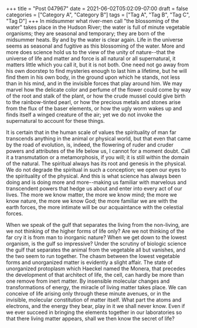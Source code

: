 +++
title = "Post 047967"
date = 2021-06-02T05:02:09-07:00
draft = false
categories = ["Category A", "Category B"]
tags = ["Tag A", "Tag B", "Tag C", "Tag D"]
+++
In midsummer what river-men call "the blossoming of the water" takes place in the Hudson River; the water is full of minute vegetable organisms; they are seasonal and temporary; they are born of the midsummer heats. By and by the water is clear again. Life in the universe seems as seasonal and fugitive as this blossoming of the water. More and more does science hold us to the view of the unity of nature--that the universe of life and matter and force is all natural or all supernatural, it matters little which you call it, but it is not both. One need not go away from his own doorstep to find mysteries enough to last him a lifetime, but he will find them in his own body, in the ground upon which he stands, not less than in his mind, and in the invisible forces that play around him. We may marvel how the delicate color and perfume of the flower could come by way of the root and stalk of the plant, or how the crude mussel could give birth to the rainbow-tinted pearl, or how the precious metals and stones arise from the flux of the baser elements, or how the ugly worm wakes up and finds itself a winged creature of the air; yet we do not invoke the supernatural to account for these things.

It is certain that in the human scale of values the spirituality of man far transcends anything in the animal or physical world, but that even that came by the road of evolution, is, indeed, the flowering of ruder and cruder powers and attributes of the life below us, I cannot for a moment doubt. Call it a transmutation or a metamorphosis, if you will; it is still within the domain of the natural. The spiritual always has its root and genesis in the physical. We do not degrade the spiritual in such a conception; we open our eyes to the spirituality of the physical. And this is what science has always been doing and is doing more and more--making us familiar with marvelous and transcendent powers that hedge us about and enter into every act of our lives. The more we know matter, the more we know mind; the more we know nature, the more we know God; the more familiar we are with the earth forces, the more intimate will be our acquaintance with the celestial forces.

When we speak of the gulf that separates the living from the non-living, are we not thinking of the higher forms of life only? Are we not thinking of the far cry it is from man to inorganic nature? When we get down to the lowest organism, is the gulf so impressive? Under the scrutiny of biologic science the gulf that separates the animal from the vegetable all but vanishes, and the two seem to run together. The chasm between the lowest vegetable forms and unorganized matter is evidently a slight affair. The state of unorganized protoplasm which Haeckel named the Monera, that precedes the development of that architect of life, the cell, can hardly be more than one remove from inert matter. By insensible molecular changes and transformations of energy, the miracle of living matter takes place. We can conceive of life arising only through these minute avenues, or in the invisible, molecular constitution of matter itself. What part the atoms and electrons, and the energy they bear, play in it we shall never know. Even if we ever succeed in bringing the elements together in our laboratories so that there living matter appears, shall we then know the secret of life?
